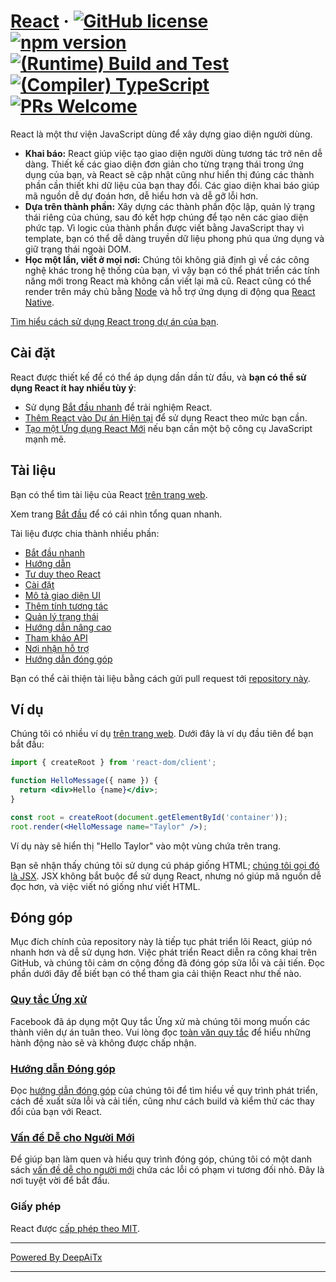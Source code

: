 # [React](https://react.dev/) &middot; [![GitHub license](https://img.shields.io/badge/license-MIT-blue.svg)](https://github.com/facebook/react/blob/main/LICENSE) [![npm version](https://img.shields.io/npm/v/react.svg?style=flat)](https://www.npmjs.com/package/react) [![(Runtime) Build and Test](https://github.com/facebook/react/actions/workflows/runtime_build_and_test.yml/badge.svg)](https://github.com/facebook/react/actions/workflows/runtime_build_and_test.yml) [![(Compiler) TypeScript](https://github.com/facebook/react/actions/workflows/compiler_typescript.yml/badge.svg?branch=main)](https://github.com/facebook/react/actions/workflows/compiler_typescript.yml) [![PRs Welcome](https://img.shields.io/badge/PRs-welcome-brightgreen.svg)](https://legacy.reactjs.org/docs/how-to-contribute.html#your-first-pull-request)

React là một thư viện JavaScript dùng để xây dựng giao diện người dùng.

* **Khai báo:** React giúp việc tạo giao diện người dùng tương tác trở nên dễ dàng. Thiết kế các giao diện đơn giản cho từng trạng thái trong ứng dụng của bạn, và React sẽ cập nhật cũng như hiển thị đúng các thành phần cần thiết khi dữ liệu của bạn thay đổi. Các giao diện khai báo giúp mã nguồn dễ dự đoán hơn, dễ hiểu hơn và dễ gỡ lỗi hơn.
* **Dựa trên thành phần:** Xây dựng các thành phần độc lập, quản lý trạng thái riêng của chúng, sau đó kết hợp chúng để tạo nên các giao diện phức tạp. Vì logic của thành phần được viết bằng JavaScript thay vì template, bạn có thể dễ dàng truyền dữ liệu phong phú qua ứng dụng và giữ trạng thái ngoài DOM.
* **Học một lần, viết ở mọi nơi:** Chúng tôi không giả định gì về các công nghệ khác trong hệ thống của bạn, vì vậy bạn có thể phát triển các tính năng mới trong React mà không cần viết lại mã cũ. React cũng có thể render trên máy chủ bằng [Node](https://nodejs.org/en) và hỗ trợ ứng dụng di động qua [React Native](https://reactnative.dev/).

[Tìm hiểu cách sử dụng React trong dự án của bạn](https://react.dev/learn).

## Cài đặt

React được thiết kế để có thể áp dụng dần dần từ đầu, và **bạn có thể sử dụng React ít hay nhiều tùy ý**:

* Sử dụng [Bắt đầu nhanh](https://react.dev/learn) để trải nghiệm React.
* [Thêm React vào Dự án Hiện tại](https://react.dev/learn/add-react-to-an-existing-project) để sử dụng React theo mức bạn cần.
* [Tạo một Ứng dụng React Mới](https://react.dev/learn/start-a-new-react-project) nếu bạn cần một bộ công cụ JavaScript mạnh mẽ.

## Tài liệu

Bạn có thể tìm tài liệu của React [trên trang web](https://react.dev/).

Xem trang [Bắt đầu](https://react.dev/learn) để có cái nhìn tổng quan nhanh.

Tài liệu được chia thành nhiều phần:

* [Bắt đầu nhanh](https://react.dev/learn)
* [Hướng dẫn](https://react.dev/learn/tutorial-tic-tac-toe)
* [Tư duy theo React](https://react.dev/learn/thinking-in-react)
* [Cài đặt](https://react.dev/learn/installation)
* [Mô tả giao diện UI](https://react.dev/learn/describing-the-ui)
* [Thêm tính tương tác](https://react.dev/learn/adding-interactivity)
* [Quản lý trạng thái](https://react.dev/learn/managing-state)
* [Hướng dẫn nâng cao](https://react.dev/learn/escape-hatches)
* [Tham khảo API](https://react.dev/reference/react)
* [Nơi nhận hỗ trợ](https://react.dev/community)
* [Hướng dẫn đóng góp](https://legacy.reactjs.org/docs/how-to-contribute.html)

Bạn có thể cải thiện tài liệu bằng cách gửi pull request tới [repository này](https://github.com/reactjs/react.dev).

## Ví dụ

Chúng tôi có nhiều ví dụ [trên trang web](https://react.dev/). Dưới đây là ví dụ đầu tiên để bạn bắt đầu:

```jsx
import { createRoot } from 'react-dom/client';

function HelloMessage({ name }) {
  return <div>Hello {name}</div>;
}

const root = createRoot(document.getElementById('container'));
root.render(<HelloMessage name="Taylor" />);
```

Ví dụ này sẽ hiển thị "Hello Taylor" vào một vùng chứa trên trang.

Bạn sẽ nhận thấy chúng tôi sử dụng cú pháp giống HTML; [chúng tôi gọi đó là JSX](https://react.dev/learn#writing-markup-with-jsx). JSX không bắt buộc để sử dụng React, nhưng nó giúp mã nguồn dễ đọc hơn, và việc viết nó giống như viết HTML.

## Đóng góp

Mục đích chính của repository này là tiếp tục phát triển lõi React, giúp nó nhanh hơn và dễ sử dụng hơn. Việc phát triển React diễn ra công khai trên GitHub, và chúng tôi cảm ơn cộng đồng đã đóng góp sửa lỗi và cải tiến. Đọc phần dưới đây để biết bạn có thể tham gia cải thiện React như thế nào.

### [Quy tắc Ứng xử](https://code.fb.com/codeofconduct)

Facebook đã áp dụng một Quy tắc Ứng xử mà chúng tôi mong muốn các thành viên dự án tuân theo. Vui lòng đọc [toàn văn quy tắc](https://code.fb.com/codeofconduct) để hiểu những hành động nào sẽ và không được chấp nhận.

### [Hướng dẫn Đóng góp](https://legacy.reactjs.org/docs/how-to-contribute.html)

Đọc [hướng dẫn đóng góp](https://legacy.reactjs.org/docs/how-to-contribute.html) của chúng tôi để tìm hiểu về quy trình phát triển, cách đề xuất sửa lỗi và cải tiến, cũng như cách build và kiểm thử các thay đổi của bạn với React.

### [Vấn đề Dễ cho Người Mới](https://github.com/facebook/react/labels/good%20first%20issue)

Để giúp bạn làm quen và hiểu quy trình đóng góp, chúng tôi có một danh sách [vấn đề dễ cho người mới](https://github.com/facebook/react/labels/good%20first%20issue) chứa các lỗi có phạm vi tương đối nhỏ. Đây là nơi tuyệt vời để bắt đầu.

### Giấy phép

React được [cấp phép theo MIT](./LICENSE).

---

[Powered By DeepAiTx](https://github.com/DeepAiTx)

---